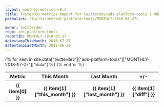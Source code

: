 ```yaml
---
layout: monthly-metrics-v0.1
title: TwiterOSS Metrics Report for twitterdev/ads-platform-tools | MONTHLY-2018-07-27 | 2018-07-27
permalink: /twitterdev/ads-platform-tools/MONTHLY-2018-07-27/

owner: twitterdev
repo: ads-platform-tools
reportID: MONTHLY-2018-07-27
datestampThisMonth: 2018-07-27
datestampLastMonth: 2018-06-29
---
```


<table style="width: 100%">
    <tr>
        <th>Metric</th>
        <th>This Month</th>
        <th>Last Month</th>
        <th>+/-</th>
    </tr>
    {% for item in site.data["twitterdev"]["ads-platform-tools"]["MONTHLY-2018-07-27"]["data"] %}
    <tr>
        <th>{{ item[0] }}</th>
        <th>{{ item[1]["this_month"] }}</th>
        <th>{{ item[1]["last_month"] }}</th>
        <th>{{ item[1]["diff"] }}</th>
    </tr>
    {% endfor %}
</table>

